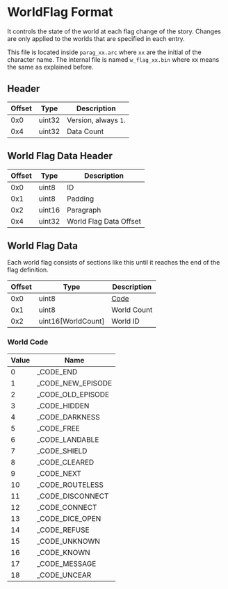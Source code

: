 # WorldFlag Format

It controls the state of the world at each flag change of the story. Changes are only applied to the worlds that are specified in each entry.

This file is located inside `parag_xx.arc` where `xx` are the initial of the character name. The internal file is named `w_flag_xx.bin` where xx means the same as explained before.

## Header

| Offset | Type  | Description
|--------|-------|------------
| 0x0     | uint32  | Version, always `1`.
| 0x4     | uint32  | Data Count

## World Flag Data Header

| Offset | Type  | Description
|--------|-------|------------
| 0x0     | uint8  | ID
| 0x1     | uint8  | Padding
| 0x2     | uint16 | Paragraph
| 0x4     | uint32 | World Flag Data Offset

## World Flag Data

Each world flag consists of sections like this until it reaches the end of the flag definition.

| Offset | Type  | Description
|--------|-------|------------
| 0x0     | uint8  | [Code](#World-Code)
| 0x1     | uint8  | World Count
| 0x2     | uint16[WorldCount] | World ID

### World Code

| Value | Name
|--------|------------
| 0      | _CODE_END
| 1      | _CODE_NEW_EPISODE
| 2      | _CODE_OLD_EPISODE
| 3      | _CODE_HIDDEN
| 4      | _CODE_DARKNESS
| 5      | _CODE_FREE
| 6      | _CODE_LANDABLE
| 7      | _CODE_SHIELD
| 8      | _CODE_CLEARED
| 9      | _CODE_NEXT
| 10     | _CODE_ROUTELESS
| 11     | _CODE_DISCONNECT
| 12     | _CODE_CONNECT
| 13     | _CODE_DICE_OPEN
| 14     | _CODE_REFUSE
| 15     | _CODE_UNKNOWN
| 16     | _CODE_KNOWN
| 17     | _CODE_MESSAGE
| 18     | _CODE_UNCEAR